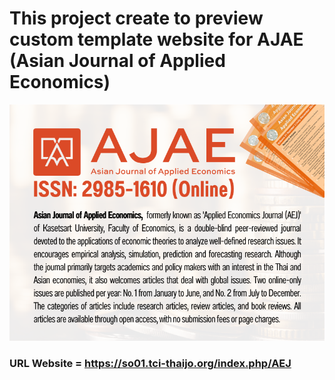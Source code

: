 # This project create to preview custom template website for AJAE (Asian Journal of Applied Economics)

![AJAE HomePage](./imgs/homepageImage_en_US.png)

### URL Website = https://so01.tci-thaijo.org/index.php/AEJ
